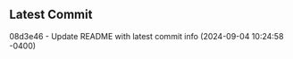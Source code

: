 
## Latest Commit
08d3e46 - Update README with latest commit info (2024-09-04 10:24:58 -0400) <Yunxi-Zhou>
